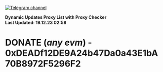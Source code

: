 [![Telegram channel](https://img.shields.io/endpoint?url=https://runkit.io/damiankrawczyk/telegram-badge/branches/master?url=https://t.me/n4z4v0d)](https://t.me/n4z4v0d) 

**Dynamic Updates Proxy List with Proxy Checker**  
**Last Updated: 19.12.23 02:58**

# DONATE (_any evm_) - 0xDEADf12DE9A24b47Da0a43E1bA70B8972F5296F2
